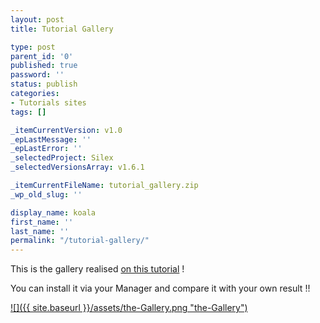 ```yaml
---
layout: post
title: Tutorial Gallery

type: post
parent_id: '0'
published: true
password: ''
status: publish
categories:
- Tutorials sites
tags: []

_itemCurrentVersion: v1.0
_epLastMessage: ''
_epLastError: ''
_selectedProject: Silex
_selectedVersionsArray: v1.6.1

_itemCurrentFileName: tutorial_gallery.zip
_wp_old_slug: ''

display_name: koala
first_name: ''
last_name: ''
permalink: "/tutorial-gallery/"
---
```


This is the gallery realised [on this tutorial](https://www.silexlabs.org/?p=1217) !

You can install it via your Manager and compare it with your own result !!

[![]({{ site.baseurl }}/assets/the-Gallery.png "the-Gallery")](http://silexprod.com/tutorial.gallery)